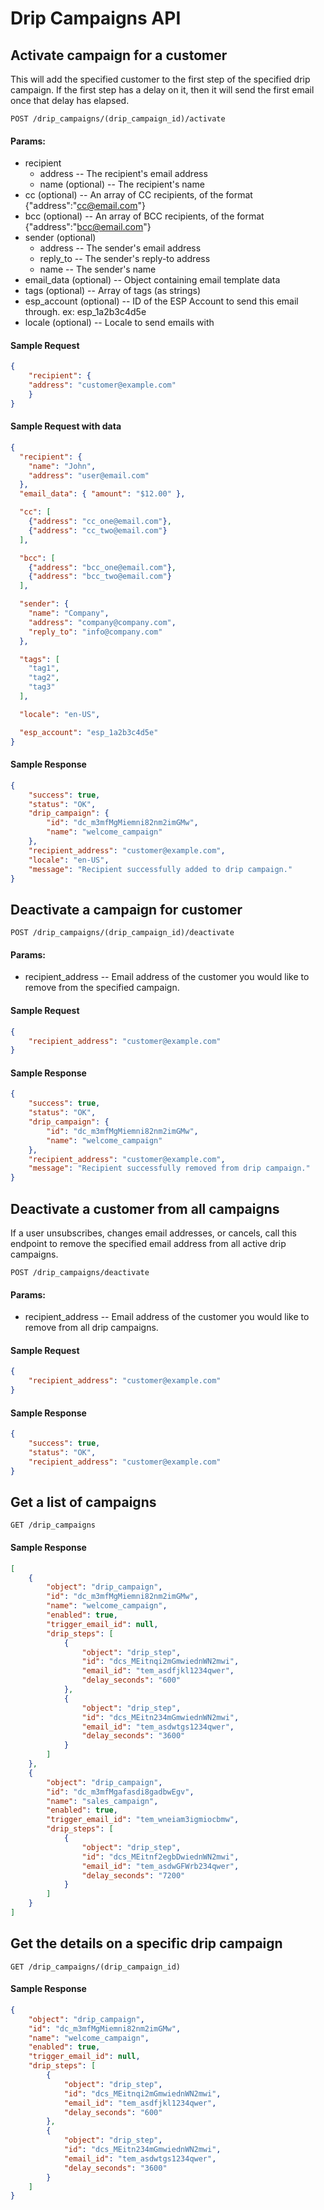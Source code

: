 # Drip Campaigns API

## Activate campaign for a customer
This will add the specified customer to the first step of the specified drip campaign.  If the first step has a delay on it, then it will send the first email once that delay has elapsed.

`POST /drip_campaigns/(drip_campaign_id)/activate`

#### Params:

- recipient
   - address              -- The recipient's email address
   - name (optional)      -- The recipient's name
- cc (optional)           -- An array of CC recipients, of the format {"address":"cc@email.com"}
- bcc (optional)          -- An array of BCC recipients, of the format {"address":"bcc@email.com"}
- sender (optional)
   - address              -- The sender's email address
   - reply_to             -- The sender's reply-to address
   - name                 -- The sender's name
- email_data (optional)   -- Object containing email template data
- tags (optional)         -- Array of tags (as strings)
- esp\_account (optional) -- ID of the ESP Account to send this email through. ex: esp\_1a2b3c4d5e
- locale (optional)       -- Locale to send emails with

#### Sample Request

```json
{
    "recipient": {
    "address": "customer@example.com"
    }
}
```

#### Sample Request with data

```json
{
  "recipient": {
    "name": "John",
    "address": "user@email.com"
  },
  "email_data": { "amount": "$12.00" },

  "cc": [
    {"address": "cc_one@email.com"},
    {"address": "cc_two@email.com"}
  ],

  "bcc": [
    {"address": "bcc_one@email.com"},
    {"address": "bcc_two@email.com"}
  ],

  "sender": {
    "name": "Company",
    "address": "company@company.com",
    "reply_to": "info@company.com"
  },

  "tags": [
    "tag1",
    "tag2",
    "tag3"
  ],

  "locale": "en-US",

  "esp_account": "esp_1a2b3c4d5e"
}
```

#### Sample Response

```json
{
    "success": true,
    "status": "OK",
    "drip_campaign": {
        "id": "dc_m3mfMgMiemni82nm2imGMw",
        "name": "welcome_campaign"
    },
    "recipient_address": "customer@example.com",
    "locale": "en-US",
    "message": "Recipient successfully added to drip campaign."
}
```

## Deactivate a campaign for customer
`POST /drip_campaigns/(drip_campaign_id)/deactivate`

#### Params:
- recipient\_address -- Email address of the customer you would like to remove from the specified campaign.

#### Sample Request

```json
{
    "recipient_address": "customer@example.com"
}
```

#### Sample Response

```json
{
    "success": true,
    "status": "OK",
    "drip_campaign": {
        "id": "dc_m3mfMgMiemni82nm2imGMw",
        "name": "welcome_campaign"
    },
    "recipient_address": "customer@example.com",
    "message": "Recipient successfully removed from drip campaign."
}
```

## Deactivate a customer from all campaigns
If a user unsubscribes, changes email addresses, or cancels, call this endpoint to remove the specified email address from all active drip campaigns.

`POST /drip_campaigns/deactivate`

#### Params:
- recipient\_address -- Email address of the customer you would like to remove from all drip campaigns.

#### Sample Request

```json
{
    "recipient_address": "customer@example.com"
}
```

#### Sample Response

```json
{
    "success": true,
    "status": "OK",
    "recipient_address": "customer@example.com"
}
```

## Get a list of campaigns

`GET /drip_campaigns`

#### Sample Response

```json
[
    {
        "object": "drip_campaign",
        "id": "dc_m3mfMgMiemni82nm2imGMw",
        "name": "welcome_campaign",
        "enabled": true,
        "trigger_email_id": null,
        "drip_steps": [
            {
                "object": "drip_step",
                "id": "dcs_MEitnqi2mGmwiednWN2mwi",
                "email_id": "tem_asdfjkl1234qwer",
                "delay_seconds": "600"
            },
            {
                "object": "drip_step",
                "id": "dcs_MEitn234mGmwiednWN2mwi",
                "email_id": "tem_asdwtgs1234qwer",
                "delay_seconds": "3600"
            }
        ]
    },
    {
        "object": "drip_campaign",
        "id": "dc_m3mfMgafasdi8gadbwEgv",
        "name": "sales_campaign",
        "enabled": true,
        "trigger_email_id": "tem_wneiam3igmiocbmw",
        "drip_steps": [
            {
                "object": "drip_step",
                "id": "dcs_MEitnf2egbDwiednWN2mwi",
                "email_id": "tem_asdwGFWrb234qwer",
                "delay_seconds": "7200"
            }
        ]
    }
]
```

## Get the details on a specific drip campaign

`GET /drip_campaigns/(drip_campaign_id)`

#### Sample Response

```json
{
    "object": "drip_campaign",
    "id": "dc_m3mfMgMiemni82nm2imGMw",
    "name": "welcome_campaign",
    "enabled": true,
    "trigger_email_id": null,
    "drip_steps": [
        {
            "object": "drip_step",
            "id": "dcs_MEitnqi2mGmwiednWN2mwi",
            "email_id": "tem_asdfjkl1234qwer",
            "delay_seconds": "600"
        },
        {
            "object": "drip_step",
            "id": "dcs_MEitn234mGmwiednWN2mwi",
            "email_id": "tem_asdwtgs1234qwer",
            "delay_seconds": "3600"
        }
    ]
}
```
